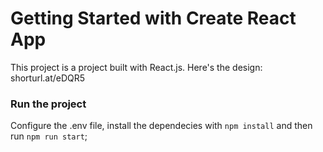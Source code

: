 # Getting Started with Create React App

This project is a project built with React.js.
Here's the design: shorturl.at/eDQR5

### Run the project

Configure the .env file, install the dependecies with `npm install` and then run `npm run start`;

